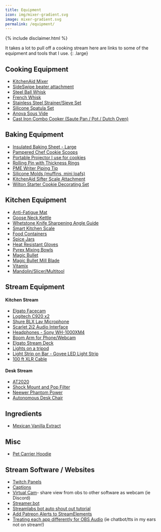 ```yaml
---
title: Equipment
icon: img/mixer-gradient.svg
image: mixer-gradient.svg
permalink: /equipment/
---
```

{% include disclaimer.html %}

It takes a lot to pull off a cooking stream here are links to some of the equipment and tools that I use. 
{: .large}

## Cooking Equipment 
* [KitchenAid Mixer](https://amzn.to/3KY7SxA)
* [SideSwipe beater attachment](https://amzn.to/34nvfjo)
* [Steel Ball Whisk](https://amzn.to/3oeHCp4)
* [French Whisk](https://amzn.to/34nCOqc)
* [Stainless Steel Strainer/Sieve Set](https://amzn.to/3sfBM85)
* [Silicone Spatula Set](https://amzn.to/3Hv8J6M)
* [Anova Sous Vide](https://amzn.to/3Gkegfe)
* [Cast Iron Combo Cooker (Saute Pan / Pot / Dutch Oven)](https://amzn.to/3J3wHXm)

## Baking Equipment
* [Insulated Baking Sheet - Large](https://amzn.to/3onii0g)
* [Pampered Chef Cookie Scoops](https://amzn.to/34dZzNL)
* [Portable Projector I use for cookies](https://amzn.to/3gp0Gga)
* [Rolling Pin with Thickness Rings](https://amzn.to/3ATF8BG)
* [PME Writer Piping Tip](https://amzn.to/3Gw37YB)
* [Silicone Molds (muffins, mini loafs)](https://amzn.to/3Hu5dcP)
* [KitchenAid Sifter Scale Attachment](https://amzn.to/3oKeVAP)
* [Wilton Starter Cookie Decorating Set](https://amzn.to/3AWkP6q)

## Kitchen Equipment
* [Anti-Fatigue Mat](https://amzn.to/34tA22S)
* [Goose Neck Kettle](https://amzn.to/3IWTROQ)
* [Whetstone Knife Sharpening Angle Guide](https://amzn.to/3oq1Ig9)
* [Smart Kitchen Scale](https://amzn.to/3GsflSj)
* [Food Containers](https://amzn.to/3rqkYfr)
* [Spice Jars](https://amzn.to/3GxOsMU)
* [Heat Resistant Gloves](https://amzn.to/3AUMAwc)
* [Pyrex Mixing Bowls](https://amzn.to/3upPc4f)
* [Magic Bullet](https://amzn.to/3AWkfpg)
* [Magic Bullet Mill Blade](https://amzn.to/3B0DCOi)
* [Vitamix](https://amzn.to/3gmPeBK)
* [Mandolin/Slicer/Multitool](https://amzn.to/3IZ6jhe)

## Stream Equipment
#### Kitchen Stream
* [Elgato Facecam](https://amzn.to/32LzyEK)
* [Logitech C920 x2](https://amzn.to/3L1KZcG)
* [Shure BLX Lav Microphone](https://amzn.to/34kZeZh)
* [Scarlet 2i2 Audio Interface](https://amzn.to/3AMnwHE)
* [Headphones - Sony WH-1000XM4](https://amzn.to/3L9jwWt)
* [Boom Arm for Phone/Webcam](https://amzn.to/3sk3Ze9)
* [Elgato Stream Deck](https://amzn.to/3AZjL20)
* [Lights on a tripod](https://amzn.to/34n7054)
* [Light Strip on Bar - Govee LED Light Strip](https://amzn.to/3sf9ElF)
* [100 ft XLR Cable](https://amzn.to/3rq41lp) 
#### Desk Stream
* [AT2020](https://amzn.to/3IWDkum)
* [Shock Mount and Pop Filter](https://amzn.to/3ATJCIx)
* [Neewer Phantom Power](https://amzn.to/3sk5Y25)
* [Autonomous Desk Chair](https://amzn.to/34xt9Ob)

## Ingredients
* [Mexican Vanilla Extract](https://amzn.to/3sfBM85)

## Misc
* [Pet Carrier Hoodie](https://amzn.to/3L8X4gs)

## Stream Software / Websites 
* [Twitch Panels](https://nerdordie.com/resources/free-resources/customizable-twitch-panels/#panel-maker)
* [Captions](https://github.com/ratwithacompiler/OBS-captions-plugin/releases)
* [Virtual Cam](https://obsproject.com/forum/resources/obs-virtualcam.539/)- share view from obs to other software as webcam (ie Discord)
* [Streamer.bot](https://streamer.bot/)
* [Streamlabs bot auto shout out tutorial](https://www.youtube.com/watch?v=ONHFth4eQtU)
* [Add Patreon Alerts to StreamElements](https://www.youtube.com/watch?v=kHXXXF0DYBM)
* [Treating each app differently for OBS Audio](https://github.com/bozbez/win-capture-audio/releases/) (ie chatbot/tts in my ears not on stream!)

